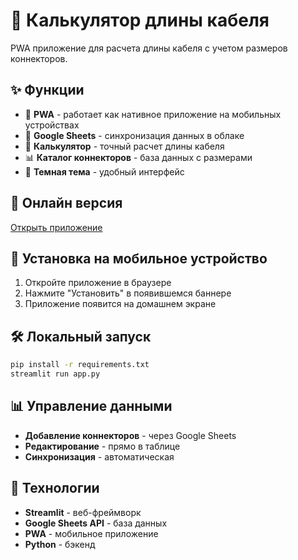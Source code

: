 # 🔌 Калькулятор длины кабеля

PWA приложение для расчета длины кабеля с учетом размеров коннекторов.

## ✨ Функции
- 📱 **PWA** - работает как нативное приложение на мобильных устройствах
- 🔗 **Google Sheets** - синхронизация данных в облаке
- 🧮 **Калькулятор** - точный расчет длины кабеля
- 📊 **Каталог коннекторов** - база данных с размерами
- 🌙 **Темная тема** - удобный интерфейс

## 🚀 Онлайн версия
[Открыть приложение](https://your-app-name.streamlit.app)

## 📱 Установка на мобильное устройство
1. Откройте приложение в браузере
2. Нажмите "Установить" в появившемся баннере
3. Приложение появится на домашнем экране

## 🛠️ Локальный запуск
```bash
pip install -r requirements.txt
streamlit run app.py
```

## 📊 Управление данными
- **Добавление коннекторов** - через Google Sheets
- **Редактирование** - прямо в таблице
- **Синхронизация** - автоматическая

## 🔧 Технологии
- **Streamlit** - веб-фреймворк
- **Google Sheets API** - база данных
- **PWA** - мобильное приложение
- **Python** - бэкенд

